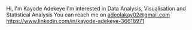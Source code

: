 Hi, I'm Kayode Adekeye
I'm interested in Data Analysis, Visualisation and Statistical Analysis
You can reach me on adeolakay02@gmail.com
https://www.linkedin.com/in/kayode-adekeye-36618971
